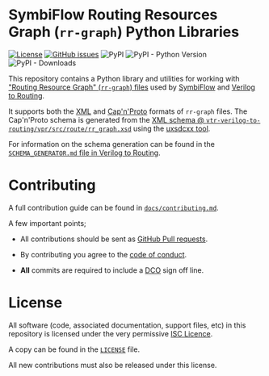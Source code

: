 # SymbiFlow Routing Resources Graph (`rr-graph`) Python Libraries

[![License](https://img.shields.io/github/license/SymbiFlow/symbiflow-rr-graph.svg)](https://github.com/SymbiFlow/symbiflow-rr-graph/blob/master/LICENSE)
[![GitHub issues](https://img.shields.io/github/issues/SymbiFlow/symbiflow-rr-graph)](https://github.com/SymbiFlow/symbiflow-rr-graph/issues)
![PyPI](https://img.shields.io/pypi/v/rr-graph)
![PyPI - Python Version](https://img.shields.io/pypi/pyversions/rr-graph)
![PyPI - Downloads](https://img.shields.io/pypi/dm/rr-graph)


This repository contains a Python library and utilities for working with
["Routing Resource Graph" (`rr-graph`) files](https://docs.verilogtorouting.org/en/latest/vpr/file_formats/#routing-resource-graph-file-format-xml)
used by [SymbiFlow](https://symbiflow.github.io) and
[Verilog to Routing](https://verilogtorouting.org).

It supports both the [XML](https://en.wikipedia.org/wiki/XML) and
[Cap'n'Proto](https://capnproto.org/) formats of `rr-graph` files.
The Cap'n'Proto schema is generated from the
[XML schema @ `vtr-verilog-to-routing/vpr/src/route/rr_graph.xsd`](https://github.com/verilog-to-routing/vtr-verilog-to-routing/blob/master/vpr/src/route/rr_graph.xsd)
using the [uxsdcxx tool](https://github.com/SymbiFlow/uxsdcxx).

For information on the schema generation can be found in the
[`SCHEMA_GENERATOR.md` file in Verilog to Routing](https://github.com/verilog-to-routing/vtr-verilog-to-routing/blob/master/vpr/src/route/SCHEMA_GENERATOR.md).

# Contributing

A full contribution guide can be found in [`docs/contributing.md`](./docs/contributing.md).

A few important points;
 * All contributions should be sent as
   [GitHub Pull requests](https://help.github.com/articles/creating-a-pull-request-from-a-fork/).

 * By contributing you agree to the [code of conduct](./docs/code-of-conduct.md).

 * **All** commits are required to include a
   [DCO](./docs/developer-certificate-of-origin) sign off line.


# License

All software (code, associated documentation, support files, etc) in this
repository is licensed under the very permissive
[ISC Licence](https://opensource.org/licenses/ISC).

A copy can be found in the [`LICENSE`](LICENSE) file.

All new contributions must also be released under this license.
